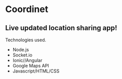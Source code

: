 # Coordinet

## Live updated location sharing app!
Technologies used.
* Node.js
* Socket.io
* Ionic//Angular
* Google Maps API
* Javascript/HTML/CSS
